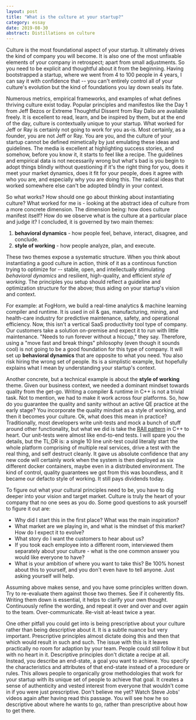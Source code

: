 ```yaml
---
layout: post
title: "What is the culture at your startup?"
category: essay
date: 2019-08-30
abstract: Distillations on culture
---
```


Culture is the most foundational aspect of your startup. It ultimately drives the kind of company you will become. It is also one of the most unfixable elements of your company in retrospect; apart from small adjustments. So you need to be explicit and thoughtful about it from the beginning. Having bootstrapped a startup, where we went from 4 to 100 people in 4 years, I can say it with confidence that -- you can't entirely control all of your culture's evolution but the kind of foundations you lay down seals its fate. 

Numerous metrics, empirical frameworks, and examples of what defines thriving culture exist today. Popular principles and manifestos like the Day 1 from Jeff Bezos or Extreme Thoughtful Dissent from Ray Dalio are available freely. It is excellent to read, learn, and be inspired by them, but at the end of the day, culture is contextually unique to your startup. What worked for Jeff or Ray is certainly not going to work for you as-is. Most certainly, as a founder, you are not Jeff or Ray. You are you, and the culture of your startup cannot be defined mimetically by just emulating these ideas and guidelines. The media is excellent at highlighting success stories, and somehow, before you know it, it starts to feel like a recipe. The guidelines and empirical data is not necessarily wrong but what's bad is you begin to adopt things blindly without questioning if it's the right thing for you, does it meet your market dynamics, does it fit for your people, does it agree with who you are, and especially why you are doing this. The radical ideas that worked somewhere else can't be adopted blindly in your context. 

So what works? How should one go about thinking about instantiating culture? What worked for me is - looking at the abstract idea of culture from a more concrete dimension. The dimension being: how does culture manifest itself? How do we observe what is the culture at a particular place and judge it? I concluded, it is governed by two main themes: 
1. **behavioral dynamics** - how people feel, behave, interact, disagree, and conclude.
2. **style of working** - how people analyze, plan, and execute.

These two themes expose a systematic structure. When you think about instantiating a good culture in action, think of it as a continous function trying to optimize for -- stable, open, and intellectually stimulating *behavioral dynamics* and resilient, high-quality, and efficient *style of working*. The principles you setup should reflect a guideline and optimization structure for the above; thus aiding on your startup's vision and context.

For example: at FogHorn, we build a real-time analytics & machine learning compiler and runtime. It is used in oil & gas, manufacturing, mining, and health-care industry for predictive maintenance, safety, and operational efficiency. Now, this isn't a vertical SaaS productivity tool type of company. Our customers take a solution on-premise and expect it to run with little maintenance. "Needs to run forever without a hiccup," they say. Therefore, using a "move fast and break things" philosophy (even though it sounds cool) is not going to be a good foundation for this type of company. It will set up **behavioral dynamics** that are opposite to what you need. You also risk hiring the wrong set of people. Its is a simplistic example, but hopefully explains what I mean by understanding your startup's context.

Another concrete, but a technical example is about the **style of working** theme. Given our business context, we needed a dominant mindset towards quality from the get-go. Writing a compiler & runtime in C++ is not a trivial task. Not to mention, we had to make it work across four platforms. So, how do you guarantee the quality and sanity without an active QE practice at the early stage? You incorporate the quality mindset as a style of working, and then it becomes your culture. Ok, what does this mean in practice? Traditionally, most developers write unit-tests and mock a bunch of stuff around other functionality, but what we did is take the [RAII pattern](https://en.cppreference.com/w/cpp/language/raii) in C++ to heart. Our unit-tests were almost like end-to-end tests. I will spare you the details, but the TL;DR is: a single 10 line unit-test could literally start the whole platform comprising of multiple real services, drive a test with the real thing, and self destruct cleanly. It gave us absolute confidence that any new code will certainly work when the system is then deployed as six different docker containers, maybe even in a distributed environment. The kind of control, quality guarantees we got from this was boundless, and it became our defacto style of working. It still pays dividends today.

To figure out what your cultural principles need to be, you have to dig deeper into your vision and target market. Culture is truly the heart of your company that no one sees as you do. Some good questions to ask yourself to figure it out are:

* Why did I start this in the first place? What was the main inspiration?
* What market are we playing in, and what is the mindset of this market? How do I expect it to evolve?
* What story do I want the customers to hear about us? 
* If you took each employee into a different room, interviewed them separately about your culture - what is the one common answer you would like everyone to have?
* What is your ambition of where you want to take this? 
Be 100% honest about this to yourself, and you don't even have to tell anyone. Just asking yourself will help.

Assuming above makes sense, and you have some principles written down. Try to re-evaluate them against those two themes. See if it coherently fits. Writing them down is essential, it helps to clarify your own thought. Continuously refine the wording, and repeat it over and over and over again to the team. Over-communicate. Re-visit at-least twice a year. 

One other pitfall you could get into is being prescriptive about your culture rather than being descriptive about it. It is a subtle nuance but very important. Prescriptive principles almost dictate doing this and then that which would result in such and such. The issue with this is it leaves practically no room for adaption by your team. People could still follow it but with no heart in it. Descriptive principles don't dictate a recipe at all. Instead, you describe an end-state, a goal you want to achieve. You specify the characteristics and attributes of that end-state instead of a procedure or rules. This allows people to organically grow methodologies that work for your startup with its unique set of people to achieve that goal. It creates a sense of authenticity and vested interest from everyone that wouldn't come in if you were just prescriptive. Don't believe me yet? Watch Steve Jobs' videos again after having read this passage. You will see how he so descriptive about where he wants to go, rather than prescriptive about how to get there.